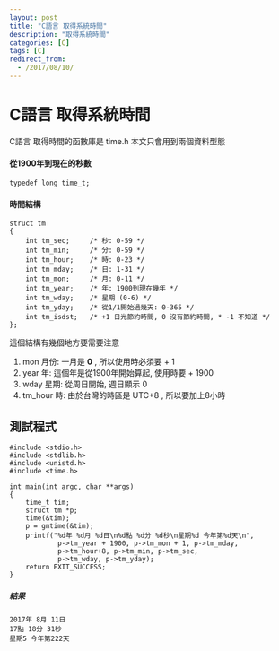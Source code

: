 ```yaml
---
layout: post
title: "C語言 取得系統時間"
description: "取得系統時間"
categories: [C]
tags: [C]
redirect_from:
  - /2017/08/10/
---
```

# C語言 取得系統時間 #

C語言 取得時間的函數庫是 time.h
本文只會用到兩個資料型態

#### 從1900年到現在的秒數 ####
	typedef long time_t;

#### 時間結構 ####
```
struct tm
{
	int	tm_sec;		/* 秒: 0-59 */
	int	tm_min;		/* 分: 0-59 */
	int	tm_hour;	/* 時: 0-23 */
	int	tm_mday;	/* 日: 1-31 */
	int	tm_mon;		/* 月: 0-11 */
	int	tm_year;	/* 年: 1900到現在幾年 */
	int	tm_wday;	/* 星期 (0-6) */
	int	tm_yday;	/* 從1/1開始過幾天: 0-365 */
	int	tm_isdst;	/* +1 日光節約時間, 0 沒有節約時間, * -1 不知道 */
};
```

這個結構有幾個地方要需要注意
1. mon 月份: 一月是 **0** , 所以使用時必須要 + 1
2. year 年: 這個年是從1900年開始算起, 使用時要 + 1900
3. wday 星期: 從周日開始, 週日顯示 0
4. tm_hour 時: 由於台灣的時區是 UTC+8 , 所以要加上8小時

## 測試程式 ##

	#include <stdio.h>
	#include <stdlib.h>
	#include <unistd.h>
	#include <time.h>
	
	int main(int argc, char **args)
	{
		time_t tim;
		struct tm *p;
		time(&tim);
		p = gmtime(&tim);
		printf("%d年 %d月 %d日\n%d點 %d分 %d秒\n星期%d 今年第%d天\n",
				p->tm_year + 1900, p->tm_mon + 1, p->tm_mday,
				p->tm_hour+8, p->tm_min, p->tm_sec,
				p->tm_wday, p->tm_yday);
		return EXIT_SUCCESS;
	}

##### 結果 #####
	2017年 8月 11日
	17點 18分 31秒
	星期5 今年第222天

